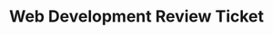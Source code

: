 ---
toc: true
comments: true
layout: default
title: Web Development Review Ticket
type: tangibles
courses: { timebox: {week: 8} }
---